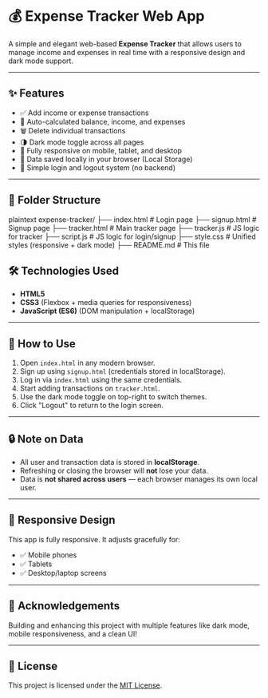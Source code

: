 # 💰 Expense Tracker Web App

A simple and elegant web-based **Expense Tracker** that allows users to manage income and expenses in real time with a responsive design and dark mode support.

---

## ✨ Features

- ✅ Add income or expense transactions
- 🧮 Auto-calculated balance, income, and expenses
- 🗑️ Delete individual transactions
- 🌗 Dark mode toggle across all pages
- 📱 Fully responsive on mobile, tablet, and desktop
- 💾 Data saved locally in your browser (Local Storage)
- 🔐 Simple login and logout system (no backend)   

---

## 📁 Folder Structure

plaintext
expense-tracker/
├── index.html         # Login page
├── signup.html        # Signup page
├── tracker.html       # Main tracker page
├── tracker.js         # JS logic for tracker
├── script.js          # JS logic for login/signup
├── style.css          # Unified styles (responsive + dark mode)
├── README.md          # This file


## 🛠️ Technologies Used

* **HTML5**
* **CSS3** (Flexbox + media queries for responsiveness)
* **JavaScript (ES6)** (DOM manipulation + localStorage)

---

## 🧪 How to Use

1. Open `index.html` in any modern browser.
2. Sign up using `signup.html` (credentials stored in localStorage).
3. Log in via `index.html` using the same credentials.
4. Start adding transactions on `tracker.html`.
5. Use the dark mode toggle on top-right to switch themes.
6. Click "Logout" to return to the login screen.

---

## 🔒 Note on Data

* All user and transaction data is stored in **localStorage**.
* Refreshing or closing the browser will **not** lose your data.
* Data is **not shared across users** — each browser manages its own local user.

---

## 📱 Responsive Design

This app is fully responsive. It adjusts gracefully for:

* ✅ Mobile phones
* ✅ Tablets
* ✅ Desktop/laptop screens

---

## 🙌 Acknowledgements

Building and enhancing this project with multiple features like dark mode, mobile responsiveness, and a clean UI!

---

## 📄 License

This project is licensed under the [MIT License](LICENSE).


